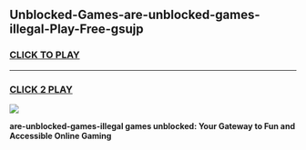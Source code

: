 
## Unblocked-Games-are-unblocked-games-illegal-Play-Free-gsujp
<h3>
<a href="https://premium76.site?title=are-unblocked-games-illegal&ref=18A1">CLICK TO PLAY</a></h3>
<hr>

<h3>
<a href="https://premium76.site?title=are-unblocked-games-illegal&ref=18A1">CLICK 2 PLAY</a>
  
</h3>

<a href="https://premium76.site?title=are-unblocked-games-illegal&ref=18A1"><img src="https://clearcache.store/games.png"></a>


**are-unblocked-games-illegal games unblocked: Your Gateway to Fun and Accessible Online Gaming**
